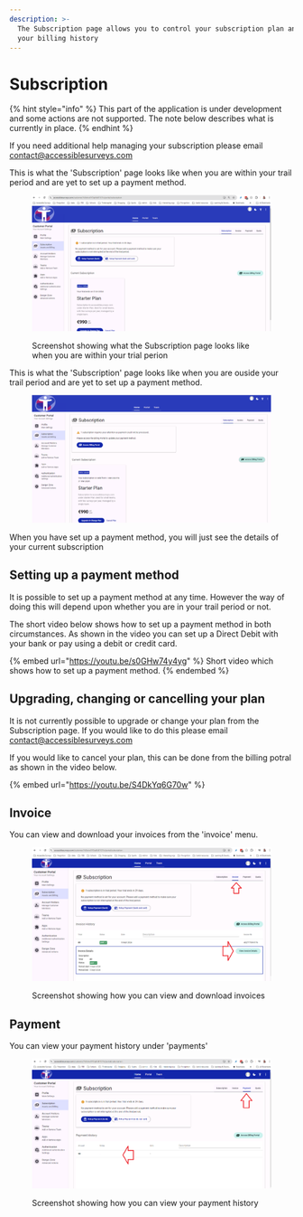 ```yaml
---
description: >-
  The Subscription page allows you to control your subscription plan and view
  your billing history
---
```


# Subscription

{% hint style="info" %}
This part of the application is under development and some actions are not supported.  The note below describes what is currently in place. &#x20;
{% endhint %}

If you need additional help managing your subscription please email contact@accessiblesurveys.com&#x20;

This is what the 'Subscription' page looks like when you are within your trail period and are yet to set up a payment method. &#x20;

<figure><img src="../../../.gitbook/assets/image (88).png" alt=""><figcaption><p>Screenshot showing what the Subscription page looks like when you are within your trial perion</p></figcaption></figure>

This is what the 'Subscription' page looks like when you are ouside your trail period and are yet to set up a payment method. &#x20;

<figure><img src="../../../.gitbook/assets/image (1).png" alt=""><figcaption></figcaption></figure>

When you have set up a payment method, you will just see the details of your current subscription

## Setting up a payment method

It is possible to set up a payment method at any time.  However the way of doing this will depend upon whether you are in your trail period or not.

The short video below shows how to set up a payment method in both circumstances.  As shown in the video you can set up a Direct Debit with your bank or pay using a debit or credit card.

{% embed url="https://youtu.be/s0GHw74y4yg" %}
Short video which shows how to set up a payment method.
{% endembed %}

## Upgrading, changing or cancelling your plan

It is not currently possible to upgrade or change your plan from the Subscription page.  If you would like to do this please email contact@accessiblesurveys.com

If you would like to cancel your plan, this can be done from the billing potral as shown in the video below.

{% embed url="https://youtu.be/S4DkYq6G70w" %}

## Invoice

You can view and download your invoices from the 'invoice' menu.

<figure><img src="../../../.gitbook/assets/image (97).png" alt=""><figcaption><p>Screenshot showing how you can view and download invoices</p></figcaption></figure>

## Payment

You can view your payment history under 'payments'

<figure><img src="../../../.gitbook/assets/image (98).png" alt=""><figcaption><p>Screenshot showing how you can view your payment history</p></figcaption></figure>
